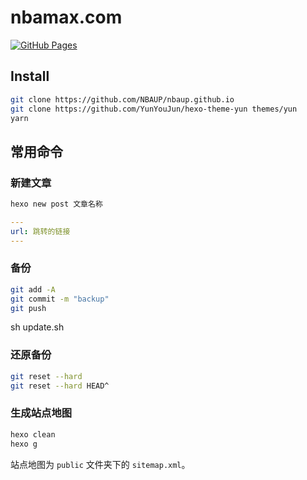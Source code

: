# nbamax.com

[![GitHub Pages](https://github.com/NBAUP/nbaup.github.io/workflows/GitHub%20Pages/badge.svg)](https://github.com/NBAUP/nbaup.github.io/actions)

## Install

```sh
git clone https://github.com/NBAUP/nbaup.github.io
git clone https://github.com/YunYouJun/hexo-theme-yun themes/yun
yarn
```

## 常用命令

### 新建文章

```sh
hexo new post 文章名称
```

```yaml
---
url: 跳转的链接
---
```

### 备份

```sh
git add -A
git commit -m "backup"
git push
```

sh update.sh

### 还原备份

```sh
git reset --hard
git reset --hard HEAD^
```

### 生成站点地图

```sh
hexo clean
hexo g
```

站点地图为 `public` 文件夹下的 `sitemap.xml`。

